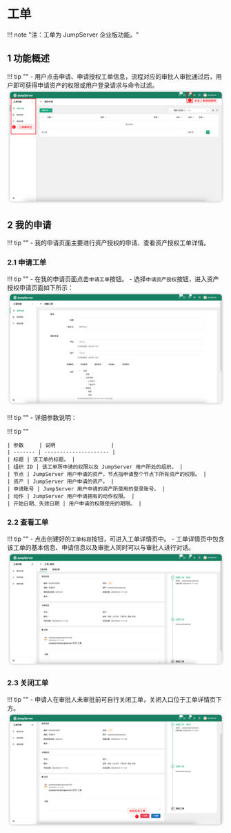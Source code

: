 # 工单
!!! note "注：工单为 JumpServer 企业版功能。"

## 1 功能概述
!!! tip ""
    - 用户点击申请、申请授权工单信息，流程对应的审批人审批通过后，用户即可获得申请资产的权限或用户登录请求与命令过滤。
![admin_work_order01](../../img/admin_work_order01.png)
## 2 我的申请
!!! tip ""
    - 我的申请页面主要进行资产授权的申请、查看资产授权工单详情。

### 2.1 申请工单
!!! tip ""
    - 在我的申请页面点击`申请工单`按钮。
    - 选择`申请资产授权`按钮，进入资产授权申请页面如下所示：
![admin_work_order02](../../img/admin_work_order02.png)

!!! tip ""
    - 详细参数说明：

!!! tip ""

    | 参数     | 说明                  |
    | ------- | --------------------- |
    | 标题 | 该工单的标题。 |
    | 组织 ID | 该工单所申请的权限以及 JumpServer 用户所处的组织。 |
    | 节点 | JumpServer 用户申请的资产，节点指申请整个节点下所有资产的权限。 |
    | 资产 | JumpServer 用户申请的资产。 |
    | 申请账号 | JumpServer 用户申请的资产所使用的登录账号。 |
    | 动作 | JumpServer 用户申请拥有的动作权限。 |
    | 开始日期、失效日期 | 用户申请的权限使用的期限。 |

### 2.2 查看工单
!!! tip ""
    - 点击创建好的`工单标题`按钮，可进入工单详情页中。
    - 工单详情页中包含该工单的基本信息、申请信息以及审批人同时可以与审批人进行对话。
![admin_work_order03](../../img/admin_work_order03.png)

### 2.3 关闭工单
!!! tip ""
    - 申请人在审批人未审批前可自行关闭工单，关闭入口位于工单详情页下方。
![admin_work_order04](../../img/admin_work_order04.png)